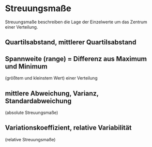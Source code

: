 # Streuungsmaße

Streuungsmaße beschreiben die Lage der Einzelwerte um das Zentrum einer Verteilung.

## Quartilsabstand, mittlerer Quartilsabstand

## Spannweite (range) = Differenz aus Maximum und Minimum
(größtem und kleinstem Wert) einer Verteilung

## mittlere Abweichung, Varianz, Standardabweichung
(absolute Streuungsmaße)

## Variationskoeffizient, relative Variabilität
(relative Streuungsmaße)

